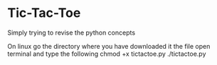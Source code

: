 # Tic-Tac-Toe
Simply trying to revise the python concepts

On linux 
go the directory where you have downloaded it the file 
open terminal and type the following
chmod +x tictactoe.py
./tictactoe.py

